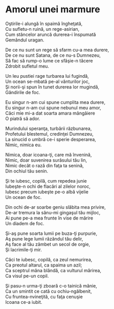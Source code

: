 # Amorul unei marmure

Oştirile-i alungă în spaimă îngheţată,\
Cu sufletu-n ruină, un rege-asirian,\
Cum stâncelor aruncă durerea-i înspumată\
Gemândul uragan.

De ce nu sunt un rege să sfarm cu-a mea durere,\
De ce nu sunt Satana, de ce nu-s Dumnezeu,\
Să fac să rump-o lume ce sfâşie-n tăcere\
Zdrobit sufletul meu.

Un leu pustiei rage turbarea lui fugindă,\
Un ocean se-mbată pe-al vânturilor joc,\
Şi norii-şi spun în tunet durerea lor mugindă,\
Gândirile de foc.

Eu singur n-am cui spune cumplita mea durere,\
Eu singur n-am cui spune nebunul meu amor,\
Căci mie mi-a dat soarta amara mângâiere\
O piatră să ador.

Murindului speranţa, turbării răzbunarea,\
Profetului blestemul, credinţei Dumnezeu,\
La sinucid o umbră ce-i sperie desperarea,\
Nimic, nimica eu.

Nimica, doar icoana-ţi, care mă învenină,\
Nimic, doar suvenirea surâsului tău lin,\
Nimic decât o rază din faţa ta senină,\
Din ochiul tău senin.

Şi te iubesc, copilă, cum repedea junie\
Iubeşte-n ochi de flacări al zilelor noroc,\
Iubesc precum iubeşte pe-o albă vijelie\
Un ocean de foc.

Din ochi de-ar soarbe geniu slăbita mea privire,\
De-ar tremura la sânu-mi gingaşul tău mijloc,\
Ai pune pe-a mea frunte în vise de mărire\
Un diadem de foc.

Şi-aş pune soarta lumii pe buza-ţi purpurie,\
Aş pune lege lumii râzândul tău delir,\
Aş face al tău zâmbet un secol de orgie,\
Şi lacrimile-ţi mir.

Căci te iubesc, copilă, ca zeul nemurirea,\
Ca preotul altarul, ca spaima un azil;\
Ca sceptrul mâna blândă, ca vulturul mărirea,\
Ca visul pe-un copil.

Şi pasu-n urma-ţi zboară c-o tainică mânie,\
Ca un smintit ce cată cu ochiu-ngălbenit,\
Cu fruntea-nvineţită, cu faţa cenuşie\
Icoana ce-a iubit.
